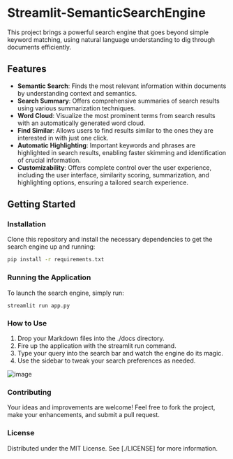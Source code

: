 # Streamlit-SemanticSearchEngine

This project brings a powerful search engine that goes beyond simple keyword matching, using natural language understanding to dig through documents efficiently.

## Features

- **Semantic Search**: Finds the most relevant information within documents by understanding context and semantics.
- **Search Summary**: Offers comprehensive summaries of search results using various summarization techniques.
- **Word Cloud**: Visualize the most prominent terms from search results with an automatically generated word cloud.
- **Find Similar**: Allows users to find results similar to the ones they are interested in with just one click.
- **Automatic Highlighting**: Important keywords and phrases are highlighted in search results, enabling faster skimming and identification of crucial information.
- **Customizability**: Offers complete control over the user experience, including the user interface, similarity scoring, summarization, and highlighting options, ensuring a tailored search experience.

## Getting Started

### Installation

Clone this repository and install the necessary dependencies to get the search engine up and running:

```bash
pip install -r requirements.txt
```

### Running the Application

To launch the search engine, simply run:

```
streamlit run app.py
```

### How to Use

1. Drop your Markdown files into the ./docs directory.
2. Fire up the application with the streamlit run command.
3. Type your query into the search bar and watch the engine do its magic.
4. Use the sidebar to tweak your search preferences as needed.

![image](https://github.com/andreicozma1/Streamlit-SemanticSearchEngine/assets/14914491/4f5814cd-0edc-4ac4-9b55-fafe31a6fe9f)

### Contributing

Your ideas and improvements are welcome! Feel free to fork the project, make your enhancements, and submit a pull request.

### License

Distributed under the MIT License. See [./LICENSE] for more information.

